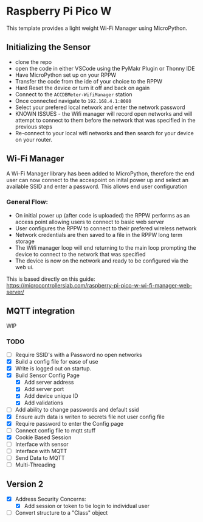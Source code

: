 # Raspberry Pi Pico W

This template provides a light weight Wi-Fi Manager using MicroPython.  





## Initializing the Sensor 
- clone the repo
- open the code in either VSCode using the PyMakr Plugin or Thonny IDE
- Have MicroPython set up on your RPPW
- Transfer the code from the ide of your choice to the RPPW
- Hard Reset the device or turn it off and back on again
- Connect to the `ACCDBMeter-WifiManager` station
- Once connected navigate to `192.168.4.1:8080`
- Select your prefered local network and enter the network password
- KNOWN ISSUES - the Wifi manager will record open networks and will attempt to connect to them before the network that was specified in the previous steps
- Re-connect to your local wifi networks and then search for your device on your router.

## Wi-Fi Manager
A Wi-Fi Manager library has been added to MicroPython, therefore the end user can now connect to the accespoint on inital power up and select an available SSID and enter a password.  This allows end user configuration

### General Flow:
- On initial power up (after code is uploaded) the RPPW performs as an access point allowing users to connect to basic web server
- User configures the RPPW to connect to their prefered wireless network
- Network credentials are then saved to a file in the RPPW long term storage
- The Wifi manager loop will end returning to the main loop prompting the device to connect to the network that was specified
- The device is now on the network and ready to be configured via the web ui. 

This is based directly on this guide:
https://microcontrollerslab.com/raspberry-pi-pico-w-wi-fi-manager-web-server/

## MQTT integration
WIP

### TODO
- [ ] Require SSID's with a Password no open networks
- [x] Build a config file for ease of use
- [x] Write is logged out on startup.
- [x] Build Sensor Config Page
    - [x] Add server address
    - [x] Add server port
    - [x] Add device unique ID
    - [x] Add validations
- [ ] Add ability to change passwords and default ssid
- [x] Ensure auth data is writen to secrets file not user config file
- [x] Require password to enter the Config page
- [ ] Connect config file to mqtt stuff
- [x] Cookie Based Session
- [ ] Interface with sensor
- [ ] Interface with MQTT
- [ ] Send Data to MQTT
- [ ] Multi-Threading

## Version 2
- [x] Address Security Concerns:
    - [x] Add session or token to tie login to individual user
- [ ] Convert structure to a "Class" object